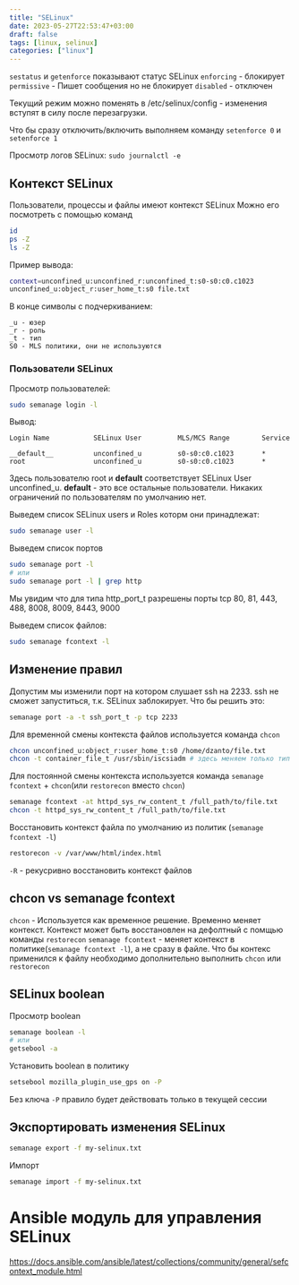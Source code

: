 ```yaml
---
title: "SELinux"
date: 2023-05-27T22:53:47+03:00
draft: false
tags: [linux, selinux]
categories: ["linux"]
---
```

`sestatus` и `getenforce` показывают статус SELinux
`enforcing` - блокирует
`permissive` - Пишет сообщения но не блокирует
`disabled` - отключен

Текущий режим можно поменять в /etc/selinux/config - изменения вступят в силу после перезагрузки.

Что бы сразу отключить/включить выполняем команду `setenforce 0` и `setenforce 1`

Просмотр логов SELinux: `sudo journalctl -e`

## Контекст SELinux
Пользователи, процессы и файлы имеют контекст SELinux
Можно его посмотреть с помощью команд
```bash
id
ps -Z
ls -Z
```
Пример вывода:
```bash
context=unconfined_u:unconfined_r:unconfined_t:s0-s0:c0.c1023
unconfined_u:object_r:user_home_t:s0 file.txt
```
В конце символы с подчеркиванием:
```
_u - юзер
_r - роль
_t - тип
S0 - MLS политики, они не используются
```
### Пользователи SELinux
Просмотр пользователей:
``` bash
sudo semanage login -l
```
Вывод:
```
Login Name           SELinux User         MLS/MCS Range        Service

__default__          unconfined_u         s0-s0:c0.c1023       *
root                 unconfined_u         s0-s0:c0.c1023       *
```
Здесь пользователю root и __default__ соответствует SELinux User unconfined_u. __default__ - это все остальные пользователи. Никаких ограничений по пользователям по умолчанию нет.

Выведем список SELinux users и Roles которм они принадлежат:
```bash
sudo semanage user -l
```

Выведем список портов
```bash
sudo semanage port -l
# или
sudo semanage port -l | grep http
```
Мы увидим что для типа http_port_t разрешены порты tcp 80, 81, 443, 488, 8008, 8009, 8443, 9000

Выведем список файлов:
```bash
sudo semanage fcontext -l
```

## Изменение правил
Допустим мы изменили порт на котором слушает ssh на 2233. ssh не сможет запуститься, т.к. SELinux заблокирует.
Что бы решить это:
```bash
semanage port -a -t ssh_port_t -p tcp 2233
```
Для временной смены контекста файлов используется команда `chcon`
```bash
chcon unconfined_u:object_r:user_home_t:s0 /home/dzanto/file.txt
chcon -t container_file_t /usr/sbin/iscsiadm # здесь меняем только тип
```

Для постоянной смены контекста используется команда `semanage fcontext` + `chcon`(или `restorecon` вместо `chcon`)
```bash
semanage fcontext -at httpd_sys_rw_content_t /full_path/to/file.txt
chcon -t httpd_sys_rw_content_t /full_path/to/file.txt
```

Восстановить контекст файла по умолчанию из политик (`semanage fcontext -l`)
```bash
restorecon -v /var/www/html/index.html 
```
`-R` - рекусривно восстановить контекст файлов

## chcon vs semanage fcontext
`chcon` - Используется как временное решение. Временно меняет контекст. Контекст может быть восстановлен на дефолтный с помщью команды `restorecon`
`semanage fcontext` - меняет контекст в политике(`semanage fcontext -l`), а не сразу в файле. Что бы контекс применился к файлу необходимо дополнительно выполнить `chcon` или `restorecon`


## SELinux boolean
Просмотр boolean
```sh
semanage boolean -l
# или
getsebool -a
```

Установить boolean в политику
```sh
setsebool mozilla_plugin_use_gps on -P
```
Без ключа `-P` правило будет действовать только в текущей сессии

## Экспортировать изменения SELinux
```sh
semanage export -f my-selinux.txt
```

Импорт
```sh
semanage import -f my-selinux.txt
```

# Ansible модуль для управления SELinux
https://docs.ansible.com/ansible/latest/collections/community/general/sefcontext_module.html
